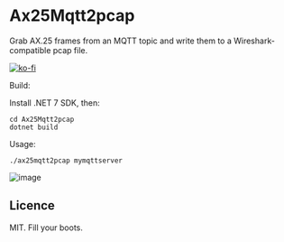 # Ax25Mqtt2pcap

Grab AX.25 frames from an MQTT topic and write them to a Wireshark-compatible pcap file.

[![ko-fi](https://ko-fi.com/img/githubbutton_sm.svg)](https://ko-fi.com/Y8Y8KFHA0)

Build:

Install .NET 7 SDK, then:
```
cd Ax25Mqtt2pcap
dotnet build
```

Usage:

`./ax25mqtt2pcap mymqttserver`

![image](https://github.com/M0LTE/Ax25Mqtt2pcap/assets/37816024/9da2f2b5-79d4-4e4e-b021-d5aa893fe8f9)

## Licence

MIT. Fill your boots.
